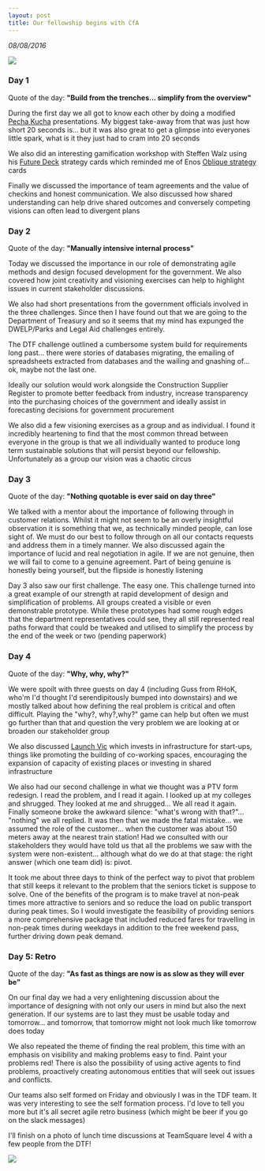 ```yaml
---
layout: post
title: Our fellowship begins with CfA
---
```


<!-- https://codeforaustralia.github.io/DTF-Blog/ -->
_08/08/2016_

![](https://codeforaustralia.github.io/DTF-Blog/images/CFA_day_1.jpg)

### Day 1

Quote of the day: **"Build from the trenches... simplify from the overview"**

During the first day we all got to know each other by doing a modified [Pecha Kucha](https://en.wikipedia.org/wiki/PechaKucha) presentations. My biggest take-away from that was just how short 20 seconds is... but it was also great to get a glimpse into everyones little spark, what is it they just had to cram into 20 seconds

We also did an interesting gamification workshop with Steffen Walz using his [Future Deck](https://twitter.com/playfuturedeck) strategy cards which reminded me of Enos [Oblique strategy](https://en.wikipedia.org/wiki/Oblique_Strategies) cards

Finally we discussed the importance of team agreements and the value of checkins and honest communication. We also discussed how shared understanding can help drive shared outcomes and conversely competing visions can often lead to divergent plans

### Day 2

Quote of the day: **"Manually intensive internal process"**

Today we discussed the importance in our role of demonstrating agile methods and design focused development for the government. We also covered how joint creativity and visioning exercises can help to highlight issues in current stakeholder discussions.

We also had short presentations from the government officials involved in the three challenges. Since then I have found out that we are going to the Department of Treasury and so it seems that my mind has expunged the DWELP/Parks and Legal Aid challenges entirely.

The DTF challenge outlined a cumbersome system build for requirements long past... there were stories of databases migrating, the emailing of spreadsheets extracted from databases and the wailing and gnashing of... ok, maybe not the last one.

Ideally our solution would work alongside the Construction Supplier Register to promote better feedback from industry, increase transparency into the purchasing choices of the government and ideally assist in forecasting decisions for government procurement

We also did a few visioning exercises as a group and as individual. I found it incredibly heartening to find that the most common thread between everyone in the group is that we all individually wanted to produce long term sustainable solutions that will persist beyond our fellowship. Unfortunately as a group our vision was a chaotic circus

### Day 3

Quote of the day: **"Nothing quotable is ever said on day three"**

We talked with a mentor about the importance of following through in customer relations. Whilst it might not seem to be an overly insightful observation it is something that we, as technically minded people, can lose sight of. We must do our best to follow through on all our contacts requests and address them in a timely manner. We also discussed again the importance of lucid and real negotiation in agile. If we are not genuine, then we will fail to come to a genuine agreement. Part of being genuine is honestly being yourself, but the flipside is honestly listening

Day 3 also saw our first challenge. The easy one. This challenge turned into a great example of our strength at rapid development of design and simplification of problems. All groups created a visible or even demonstrable prototype. While these prototypes had some rough edges that the department representatives could see, they all still represented real paths forward that could be tweaked and utilised to simplify the process by the end of the week or two (pending paperwork)

### Day 4

Quote of the day: **"Why, why, why?"**

We were spoilt with three guests on day 4 (including Guss from RHoK, who'm I'd thought I'd serendipitously bumped into downstairs) and we mostly talked about how defining the real problem is critical and often difficult. Playing the "why?, why?,why?" game can help but often we must go further than that and question the very problem we are looking at or broaden our stakeholder group

We also discussed [Launch Vic](http://launchvic.org/) which invests in infrastructure for start-ups, things like promoting the building of co-working spaces, encouraging the expansion of capacity of existing places or investing in shared infrastructure

We also had our second challenge in what we thought was a PTV form redesign. I read the problem, and I read it again. I looked up at my colleges and shrugged. They looked at me and shrugged... We all read it again. Finally someone broke the awkward silence: "what's wrong with that?"... "nothing" we all replied. It was then that we made the fatal mistake... we assumed the role of the customer... when the customer was about 150 meters away at the nearest train station! Had we consulted with our stakeholders they would have told us that all the problems we saw with the system were non-existent... although what do we do at that stage: the right answer (which one team did) is: pivot.

It took me about three days to think of the perfect way to pivot that problem that still keeps it relevant to the problem that the seniors ticket is suppose to solve. One of the benefits of the program is to make travel at non-peak times more attractive to seniors and so reduce the load on public transport during peak times. So I would investigate the feasibility of providing seniors a more comprehensive package that included reduced fares for travelling in non-peak times during weekdays in addition to the free weekend pass, further driving down peak demand.

### Day 5: Retro

Quote of the day: **"As fast as things are now is as slow as they will ever be"**

On our final day we had a very enlightening discussion about the importance of designing with not only our users in mind but also the next generation. If our systems are to last they must be usable today and tomorrow... and tomorrow, that tomorrow might not look much like tomorrow does today

We also repeated the theme of finding the real problem, this time with an emphasis on visibility and making problems easy to find. Paint your problems red! There is also the possibility of using active agents to find problems, proactively creating autonomous entities that will seek out issues and conflicts.

Our teams also self formed on Friday and obviously I was in the TDF team. It was very interesting to see the self formation process. I'd love to tell you more but it's all secret agile retro business (which might be beer if you go on the slack messages)


I'll finish on a photo of lunch time discussions at TeamSquare level 4 with a few people from the DTF!

![](https://codeforaustralia.github.io/DTF-Blog/images/DTF_lunch.jpg)
